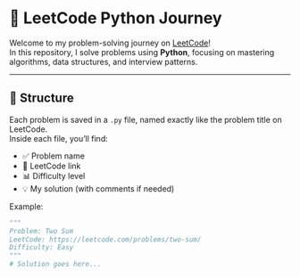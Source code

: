 # 🧠 LeetCode Python Journey

Welcome to my problem-solving journey on [LeetCode](https://leetcode.com/)!  
In this repository, I solve problems using **Python**, focusing on mastering algorithms, data structures, and interview patterns.

---

## 📌 Structure

Each problem is saved in a `.py` file, named exactly like the problem title on LeetCode.  
Inside each file, you’ll find:
- ✅ Problem name
- 🔗 LeetCode link
- 📊 Difficulty level
- 💡 My solution (with comments if needed)

Example:

```python
"""
Problem: Two Sum  
LeetCode: https://leetcode.com/problems/two-sum/  
Difficulty: Easy
"""
# Solution goes here...

